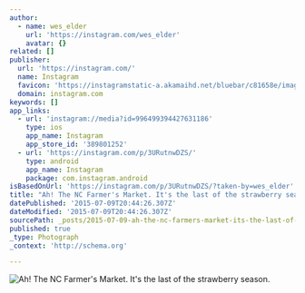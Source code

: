 ```yaml
---
author:
  - name: wes_elder
    url: 'https://instagram.com/wes_elder'
    avatar: {}
related: []
publisher:
  url: 'https://instagram.com/'
  name: Instagram
  favicon: 'https://instagramstatic-a.akamaihd.net/bluebar/c81658e/images/ico/favicon.ico'
  domain: instagram.com
keywords: []
app_links:
  - url: 'instagram://media?id=996499394427631186'
    type: ios
    app_name: Instagram
    app_store_id: '389801252'
  - url: 'https://instagram.com/p/3URutnwDZS/'
    type: android
    app_name: Instagram
    package: com.instagram.android
isBasedOnUrl: 'https://instagram.com/p/3URutnwDZS/?taken-by=wes_elder'
title: "Ah! The NC Farmer's Market. It's the last of the strawberry season."
datePublished: '2015-07-09T20:44:26.307Z'
dateModified: '2015-07-09T20:44:26.307Z'
sourcePath: _posts/2015-07-09-ah-the-nc-farmers-market-its-the-last-of-the-strawberry.md
published: true
_type: Photograph
_context: 'http://schema.org'

---
```

![Ah&excl; The NC Farmer's Market&period; It's the last of the strawberry season&period;](https://igcdn-photos-g-a.akamaihd.net/hphotos-ak-xfa1/t51.2885-15/11328353_1070134403014870_937552637_n.jpg)